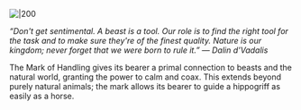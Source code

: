 
![|200](https://5etools.seansbox.com/img/book/ERLW/018-1-13-handling.webp)

*“Don't get sentimental. A beast is a tool. Our role is to find the right tool for the task and to make sure they're of the finest quality. Nature is our kingdom; never forget that we were born to rule it.” — Dalin d'Vadalis*

The Mark of Handling gives its bearer a primal connection to beasts and the natural world, granting the power to calm and coax. This extends beyond purely natural animals; the mark allows its bearer to guide a hippogriff as easily as a horse.
